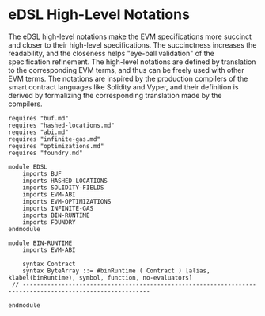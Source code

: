 eDSL High-Level Notations
=========================

The eDSL high-level notations make the EVM specifications more succinct and closer to their high-level specifications.
The succinctness increases the readability, and the closeness helps "eye-ball validation" of the specification refinement.
The high-level notations are defined by translation to the corresponding EVM terms, and thus can be freely used with other EVM terms.
The notations are inspired by the production compilers of the smart contract languages like Solidity and Vyper, and their definition is derived by formalizing the corresponding translation made by the compilers.

```k
requires "buf.md"
requires "hashed-locations.md"
requires "abi.md"
requires "infinite-gas.md"
requires "optimizations.md"
requires "foundry.md"

module EDSL
    imports BUF
    imports HASHED-LOCATIONS
    imports SOLIDITY-FIELDS
    imports EVM-ABI
    imports EVM-OPTIMIZATIONS
    imports INFINITE-GAS
    imports BIN-RUNTIME
    imports FOUNDRY
endmodule

module BIN-RUNTIME
    imports EVM-ABI

    syntax Contract
    syntax ByteArray ::= #binRuntime ( Contract ) [alias, klabel(binRuntime), symbol, function, no-evaluators]
 // ----------------------------------------------------------------------------------------------------------

endmodule
```
